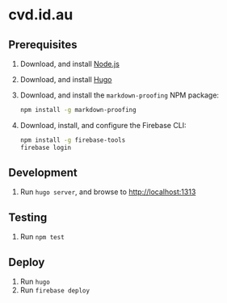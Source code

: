 # cvd.id.au

## Prerequisites

1. Download, and install [Node.js](https://nodejs.org/en/download)
2. Download, and install [Hugo](https://github.com/gohugoio/hugo/releases)
3. Download, and install the `markdown-proofing` NPM package:

   ```bash
   npm install -g markdown-proofing
   ```

4. Download, install, and configure the Firebase CLI:

   ```bash
   npm install -g firebase-tools
   firebase login
   ```

## Development

1. Run `hugo server`, and browse to [http://localhost:1313](http://localhost:1313)

## Testing

1. Run `npm test`

## Deploy

1. Run `hugo`
2. Run `firebase deploy`
